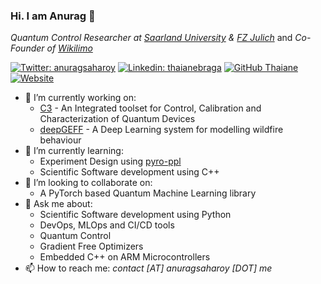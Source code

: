 ### Hi. I am Anurag 👋

*Quantum Control Researcher at [Saarland University](https://www.uni-saarland.de/en/home.html) & [FZ Julich](https://www.fz-juelich.de/pgi/EN/Forschung/Euro-Quantencomputer/_node.html)* and *Co-Founder of [Wikilimo](www.wikilimo.co)*

[![Twitter: anuragsaharoy](https://img.shields.io/twitter/follow/anuragsaharoy?style=social)](https://twitter.com/anuragsaharoy)
[![Linkedin: thaianebraga](https://img.shields.io/badge/-anuragsaharoy-blue?style=flat-square&logo=Linkedin&logoColor=white&link=https://www.linkedin.com/in/anuragsaharoy/)](https://www.linkedin.com/in/anuragsaharoy/)
[![GitHub Thaiane](https://img.shields.io/github/followers/lazyoracle?label=follow&style=social)](https://github.com/lazyoracle)
[![Website](https://img.shields.io/badge/Website-www.anuragsaharoy.me-informational?style=flat-square)](https://www.anuragsaharoy.me)


- 🔭 I’m currently working on:
  - [C3](https://www.github.com/q-optimize/c3) - An Integrated toolset for Control, Calibration and Characterization of Quantum Devices
  - [deepGEFF](https://github.com/esowc/wildfire-forecasting) - A Deep Learning system for modelling wildfire behaviour
- 🌱 I’m currently learning:
  - Experiment Design using [pyro-ppl](https://github.com/pyro-ppl/pyro)
  - Scientific Software development using C++
- 👯 I’m looking to collaborate on:
  - A PyTorch based Quantum Machine Learning library
- 💬 Ask me about:
  - Scientific Software development using Python
  - DevOps, MLOps and CI/CD tools
  - Quantum Control
  - Gradient Free Optimizers
  - Embedded C++ on ARM Microcontrollers
- 📫 How to reach me: *contact [AT] anuragsaharoy [DOT] me*

<!--
**lazyoracle/lazyoracle** is a ✨ _special_ ✨ repository because its `README.md` (this file) appears on your GitHub profile.

Here are some ideas to get you started:

- 🔭 I’m currently working on ...
- 🌱 I’m currently learning ...
- 👯 I’m looking to collaborate on ...
- 🤔 I’m looking for help with ...
- 💬 Ask me about ...
- 📫 How to reach me: ...
- 😄 Pronouns: ...
- ⚡ Fun fact: ...
-->
